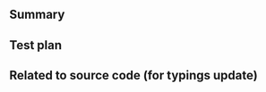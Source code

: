 <!-- Thanks for submitting a pull request! Please provide enough information so that others can review your pull request. The two fields below are mandatory. -->

## Summary

<!-- Explain the **motivation** for making this change. What existing problem does the pull request solve? -->

## Test plan

<!-- Demonstrate the code is solid. Example: The exact commands you ran and their output, screenshots / videos if the pull request changes UI. -->

## Related to source code (for typings update)

<!-- List with permalink into source code to prove that changes are true -->
